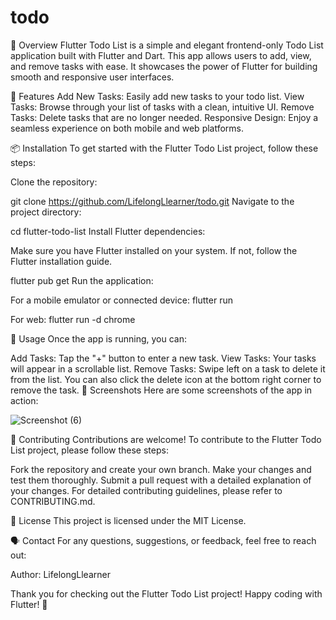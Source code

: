 # todo

📱 Overview
Flutter Todo List is a simple and elegant frontend-only Todo List application built with Flutter and Dart. This app allows users to add, view, and remove tasks with ease. It showcases the power of Flutter for building smooth and responsive user interfaces.

🌟 Features
Add New Tasks: Easily add new tasks to your todo list.
View Tasks: Browse through your list of tasks with a clean, intuitive UI.
Remove Tasks: Delete tasks that are no longer needed.
Responsive Design: Enjoy a seamless experience on both mobile and web platforms.

📦 Installation
To get started with the Flutter Todo List project, follow these steps:

Clone the repository:


git clone https://github.com/LifelongLlearner/todo.git
Navigate to the project directory:


cd flutter-todo-list
Install Flutter dependencies:

Make sure you have Flutter installed on your system. If not, follow the Flutter installation guide.


flutter pub get
Run the application:

For a mobile emulator or connected device:
flutter run

For web:
flutter run -d chrome

🧩 Usage
Once the app is running, you can:

Add Tasks: Tap the "+" button to enter a new task.
View Tasks: Your tasks will appear in a scrollable list.
Remove Tasks: Swipe left on a task to delete it from the list.
You can also click the delete icon at the bottom right corner to remove the task.
📸 Screenshots
Here are some screenshots of the app in action:

![Screenshot (6)](https://github.com/user-attachments/assets/4a8fac4e-c470-4787-8687-9b27177e8e0e)




🤝 Contributing
Contributions are welcome! To contribute to the Flutter Todo List project, please follow these steps:

Fork the repository and create your own branch.
Make your changes and test them thoroughly.
Submit a pull request with a detailed explanation of your changes.
For detailed contributing guidelines, please refer to CONTRIBUTING.md.

📜 License
This project is licensed under the MIT License.

🗣️ Contact
For any questions, suggestions, or feedback, feel free to reach out:

Author: LifelongLlearner

Thank you for checking out the Flutter Todo List project! Happy coding with Flutter! 🚀

